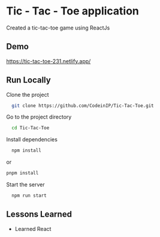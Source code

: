 
# Tic - Tac - Toe application

Created a tic-tac-toe game using ReactJs

## Demo

https://tic-tac-toe-231.netlify.app/


## Run Locally

Clone the project

```bash
  git clone https://github.com/CodeinIP/Tic-Tac-Toe.git
```

Go to the project directory

```bash
  cd Tic-Tac-Toe
```

Install dependencies 

```bash
  npm install
```
or
```bash
pnpm install
```

Start the server

```bash
  npm run start
```



## Lessons Learned

- Learned React

